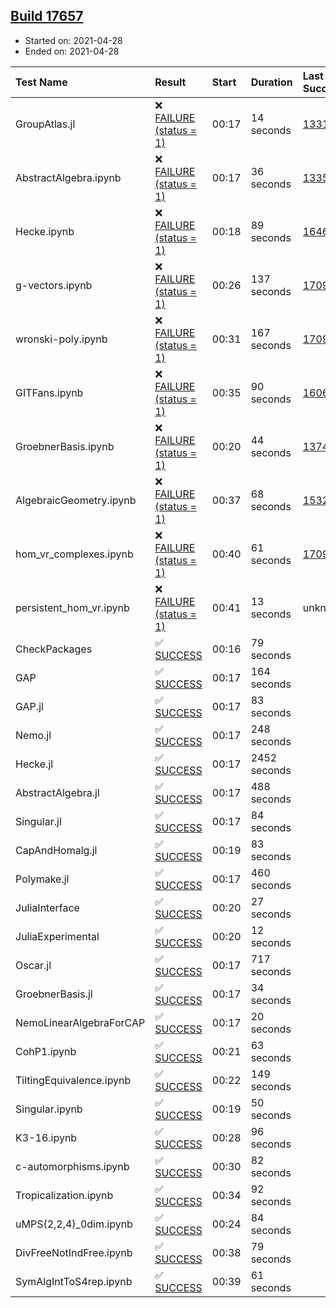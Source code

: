 ## [Build 17657](https://oscarci.mathematik.uni-kl.de/job/oscar/17657/)

* Started on: 2021-04-28
* Ended on: 2021-04-28

| Test Name    | Result | Start | Duration | Last Success | First Failure |
|:-------------|:-------|:------|:---------|:-------------|:--------------|
| GroupAtlas.jl | ❌ [FAILURE (status = 1)](https://oscarci.mathematik.uni-kl.de/job/oscar/17657/artifact/logs/build-17657/GroupAtlas.jl.log) | 00:17 | 14 seconds | [13311](https://oscarci.mathematik.uni-kl.de/job/oscar/13311/) | [13312](https://oscarci.mathematik.uni-kl.de/job/oscar/13312/) |
| AbstractAlgebra.ipynb | ❌ [FAILURE (status = 1)](https://oscarci.mathematik.uni-kl.de/job/oscar/17657/artifact/logs/build-17657/AbstractAlgebra.ipynb.log) | 00:17 | 36 seconds | [13355](https://oscarci.mathematik.uni-kl.de/job/oscar/13355/) | [13356](https://oscarci.mathematik.uni-kl.de/job/oscar/13356/) |
| Hecke.ipynb | ❌ [FAILURE (status = 1)](https://oscarci.mathematik.uni-kl.de/job/oscar/17657/artifact/logs/build-17657/Hecke.ipynb.log) | 00:18 | 89 seconds | [16463](https://oscarci.mathematik.uni-kl.de/job/oscar/16463/) | [16464](https://oscarci.mathematik.uni-kl.de/job/oscar/16464/) |
| g-vectors.ipynb | ❌ [FAILURE (status = 1)](https://oscarci.mathematik.uni-kl.de/job/oscar/17657/artifact/logs/build-17657/g-vectors.ipynb.log) | 00:26 | 137 seconds | [17099](https://oscarci.mathematik.uni-kl.de/job/oscar/17099/) | [17100](https://oscarci.mathematik.uni-kl.de/job/oscar/17100/) |
| wronski-poly.ipynb | ❌ [FAILURE (status = 1)](https://oscarci.mathematik.uni-kl.de/job/oscar/17657/artifact/logs/build-17657/wronski-poly.ipynb.log) | 00:31 | 167 seconds | [17098](https://oscarci.mathematik.uni-kl.de/job/oscar/17098/) | [17099](https://oscarci.mathematik.uni-kl.de/job/oscar/17099/) |
| GITFans.ipynb | ❌ [FAILURE (status = 1)](https://oscarci.mathematik.uni-kl.de/job/oscar/17657/artifact/logs/build-17657/GITFans.ipynb.log) | 00:35 | 90 seconds | [16068](https://oscarci.mathematik.uni-kl.de/job/oscar/16068/) | [16069](https://oscarci.mathematik.uni-kl.de/job/oscar/16069/) |
| GroebnerBasis.ipynb | ❌ [FAILURE (status = 1)](https://oscarci.mathematik.uni-kl.de/job/oscar/17657/artifact/logs/build-17657/GroebnerBasis.ipynb.log) | 00:20 | 44 seconds | [13748](https://oscarci.mathematik.uni-kl.de/job/oscar/13748/) | [13749](https://oscarci.mathematik.uni-kl.de/job/oscar/13749/) |
| AlgebraicGeometry.ipynb | ❌ [FAILURE (status = 1)](https://oscarci.mathematik.uni-kl.de/job/oscar/17657/artifact/logs/build-17657/AlgebraicGeometry.ipynb.log) | 00:37 | 68 seconds | [15322](https://oscarci.mathematik.uni-kl.de/job/oscar/15322/) | [15323](https://oscarci.mathematik.uni-kl.de/job/oscar/15323/) |
| hom_vr_complexes.ipynb | ❌ [FAILURE (status = 1)](https://oscarci.mathematik.uni-kl.de/job/oscar/17657/artifact/logs/build-17657/hom_vr_complexes.ipynb.log) | 00:40 | 61 seconds | [17099](https://oscarci.mathematik.uni-kl.de/job/oscar/17099/) | [17100](https://oscarci.mathematik.uni-kl.de/job/oscar/17100/) |
| persistent_hom_vr.ipynb | ❌ [FAILURE (status = 1)](https://oscarci.mathematik.uni-kl.de/job/oscar/17657/artifact/logs/build-17657/persistent_hom_vr.ipynb.log) | 00:41 | 13 seconds | unknown | unknown |
| CheckPackages | ✅ [SUCCESS](https://oscarci.mathematik.uni-kl.de/job/oscar/17657/artifact/logs/build-17657/CheckPackages.log) | 00:16 | 79 seconds |  |  |
| GAP | ✅ [SUCCESS](https://oscarci.mathematik.uni-kl.de/job/oscar/17657/artifact/logs/build-17657/GAP.log) | 00:17 | 164 seconds |  |  |
| GAP.jl | ✅ [SUCCESS](https://oscarci.mathematik.uni-kl.de/job/oscar/17657/artifact/logs/build-17657/GAP.jl.log) | 00:17 | 83 seconds |  |  |
| Nemo.jl | ✅ [SUCCESS](https://oscarci.mathematik.uni-kl.de/job/oscar/17657/artifact/logs/build-17657/Nemo.jl.log) | 00:17 | 248 seconds |  |  |
| Hecke.jl | ✅ [SUCCESS](https://oscarci.mathematik.uni-kl.de/job/oscar/17657/artifact/logs/build-17657/Hecke.jl.log) | 00:17 | 2452 seconds |  |  |
| AbstractAlgebra.jl | ✅ [SUCCESS](https://oscarci.mathematik.uni-kl.de/job/oscar/17657/artifact/logs/build-17657/AbstractAlgebra.jl.log) | 00:17 | 488 seconds |  |  |
| Singular.jl | ✅ [SUCCESS](https://oscarci.mathematik.uni-kl.de/job/oscar/17657/artifact/logs/build-17657/Singular.jl.log) | 00:17 | 84 seconds |  |  |
| CapAndHomalg.jl | ✅ [SUCCESS](https://oscarci.mathematik.uni-kl.de/job/oscar/17657/artifact/logs/build-17657/CapAndHomalg.jl.log) | 00:19 | 83 seconds |  |  |
| Polymake.jl | ✅ [SUCCESS](https://oscarci.mathematik.uni-kl.de/job/oscar/17657/artifact/logs/build-17657/Polymake.jl.log) | 00:17 | 460 seconds |  |  |
| JuliaInterface | ✅ [SUCCESS](https://oscarci.mathematik.uni-kl.de/job/oscar/17657/artifact/logs/build-17657/JuliaInterface.log) | 00:20 | 27 seconds |  |  |
| JuliaExperimental | ✅ [SUCCESS](https://oscarci.mathematik.uni-kl.de/job/oscar/17657/artifact/logs/build-17657/JuliaExperimental.log) | 00:20 | 12 seconds |  |  |
| Oscar.jl | ✅ [SUCCESS](https://oscarci.mathematik.uni-kl.de/job/oscar/17657/artifact/logs/build-17657/Oscar.jl.log) | 00:17 | 717 seconds |  |  |
| GroebnerBasis.jl | ✅ [SUCCESS](https://oscarci.mathematik.uni-kl.de/job/oscar/17657/artifact/logs/build-17657/GroebnerBasis.jl.log) | 00:17 | 34 seconds |  |  |
| NemoLinearAlgebraForCAP | ✅ [SUCCESS](https://oscarci.mathematik.uni-kl.de/job/oscar/17657/artifact/logs/build-17657/NemoLinearAlgebraForCAP.log) | 00:17 | 20 seconds |  |  |
| CohP1.ipynb | ✅ [SUCCESS](https://oscarci.mathematik.uni-kl.de/job/oscar/17657/artifact/logs/build-17657/CohP1.ipynb.log) | 00:21 | 63 seconds |  |  |
| TiltingEquivalence.ipynb | ✅ [SUCCESS](https://oscarci.mathematik.uni-kl.de/job/oscar/17657/artifact/logs/build-17657/TiltingEquivalence.ipynb.log) | 00:22 | 149 seconds |  |  |
| Singular.ipynb | ✅ [SUCCESS](https://oscarci.mathematik.uni-kl.de/job/oscar/17657/artifact/logs/build-17657/Singular.ipynb.log) | 00:19 | 50 seconds |  |  |
| K3-16.ipynb | ✅ [SUCCESS](https://oscarci.mathematik.uni-kl.de/job/oscar/17657/artifact/logs/build-17657/K3-16.ipynb.log) | 00:28 | 96 seconds |  |  |
| c-automorphisms.ipynb | ✅ [SUCCESS](https://oscarci.mathematik.uni-kl.de/job/oscar/17657/artifact/logs/build-17657/c-automorphisms.ipynb.log) | 00:30 | 82 seconds |  |  |
| Tropicalization.ipynb | ✅ [SUCCESS](https://oscarci.mathematik.uni-kl.de/job/oscar/17657/artifact/logs/build-17657/Tropicalization.ipynb.log) | 00:34 | 92 seconds |  |  |
| uMPS(2,2,4)_0dim.ipynb | ✅ [SUCCESS](https://oscarci.mathematik.uni-kl.de/job/oscar/17657/artifact/logs/build-17657/uMPS-2-2-4-_0dim.ipynb.log) | 00:24 | 84 seconds |  |  |
| DivFreeNotIndFree.ipynb | ✅ [SUCCESS](https://oscarci.mathematik.uni-kl.de/job/oscar/17657/artifact/logs/build-17657/DivFreeNotIndFree.ipynb.log) | 00:38 | 79 seconds |  |  |
| SymAlgIntToS4rep.ipynb | ✅ [SUCCESS](https://oscarci.mathematik.uni-kl.de/job/oscar/17657/artifact/logs/build-17657/SymAlgIntToS4rep.ipynb.log) | 00:39 | 61 seconds |  |  |
